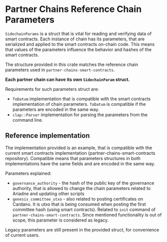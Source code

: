 # Partner Chains Reference Chain Parameters

`SidechainParams` is a struct that is vital for reading and verifying data of smart contracts.
Each instance of chain has its parameters, that are serialized and applied to the smart contracts on-chain code.
This means that values of the parameters influence the behavior and hashes of the smart contracts.

The structure provided in this crate matches the reference chain parameters used in `partner-chains-smart-contracts`.

**Each partner chain can have its own `SidechainParam` struct.**

Requirements for such parameters struct are:
* `ToDatum` implementation that is compatible with the smart contracts implementation of chain parameters.
`ToDatum` is compatible if the parameters are encoded in the same way.
* `clap::Parser` implementation for parsing the parameters from the command line.

## Reference implementation

The implementation provided is an example, that is compatible with the current smart contracts implementation (partner-chains-smart-contracts repository).
Compatible means that parameters structures in both implementations have the same fields and are encoded in the same way.

Parameters explained:
* `governance_authority` - the hash of the public key of the governance authority,
that is allowed to change the chain parameters related to Ariadne and updating other scripts
* `genesis_committee_utxo` - also related to posting certificates on Cardano.
It is utxo that is being consumed when posting the first committee hash (using smart contracts).
Related to `init` command of `partner-chains-smart-contracts`.
Since mentioned functionality is out of scope, this parameter is considered as legacy.

Legacy parameters are still present in the provided struct, for convenience of current users.
